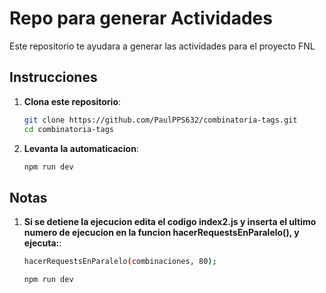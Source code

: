 # Repo para generar Actividades

Este repositorio te ayudara a generar las actividades para el proyecto FNL

## Instrucciones

1. **Clona este repositorio**:

   ```bash
   git clone https://github.com/PaulPPS632/combinatoria-tags.git
   cd combinatoria-tags

3. **Levanta la automaticacion**:

   ```bash
   npm run dev
   
## Notas

1. **Si se detiene la ejecucion edita el codigo index2.js y inserta el ultimo numero de ejecucion en la funcion hacerRequestsEnParalelo(), y ejecuta:**:

   ```bash
   hacerRequestsEnParalelo(combinaciones, 80);
   ```
   
   ```js
   npm run dev
   ```

